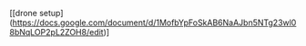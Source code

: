 [[drone setup] (https://docs.google.com/document/d/1MofbYpFoSkAB6NaAJbn5NTg23wl08bNqLOP2pL2ZOH8/edit)]

